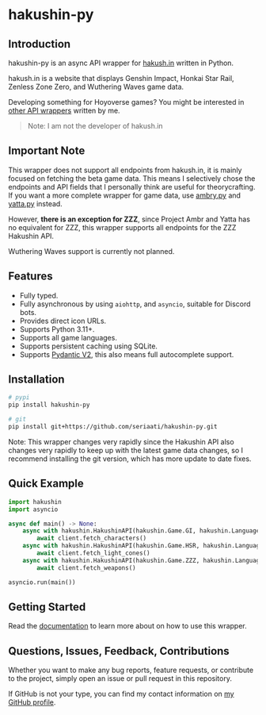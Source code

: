 # hakushin-py

## Introduction

hakushin-py is an async API wrapper for [hakush.in](https://hakush.in/) written in Python.

hakush.in is a website that displays Genshin Impact, Honkai Star Rail, Zenless Zone Zero, and Wuthering Waves game data.

Developing something for Hoyoverse games? You might be interested in [other API wrappers](https://github.com/seriaati#api-wrappers) written by me.

> Note: I am not the developer of hakush.in

## Important Note

This wrapper does not support all endpoints from hakush.in, it is mainly focused on fetching the beta game data. This means I selectively chose the endpoints and API fields that I personally think are useful for theorycrafting. If you want a more complete wrapper for game data, use [ambry.py](https://github.com/seriaati/ambr) and [yatta.py](https://github.com/seriaati/yatta) instead.

However, **there is an exception for ZZZ**, since Project Ambr and Yatta has no equivalent for ZZZ, this wrapper supports all endpoints for the ZZZ Hakushin API.

Wuthering Waves support is currently not planned.

## Features

- Fully typed.
- Fully asynchronous by using `aiohttp`, and `asyncio`, suitable for Discord bots.
- Provides direct icon URLs.
- Supports Python 3.11+.
- Supports all game languages.
- Supports persistent caching using SQLite.
- Supports [Pydantic V2](https://github.com/pydantic/pydantic), this also means full autocomplete support.

## Installation

```bash
# pypi
pip install hakushin-py

# git
pip install git+https://github.com/seriaati/hakushin-py.git
```

Note: This wrapper changes very rapidly since the Hakushin API also changes very rapidly to keep up with the latest game data changes, so I recommend installing the git version, which has more update to date fixes.

## Quick Example

```py
import hakushin
import asyncio

async def main() -> None:
    async with hakushin.HakushinAPI(hakushin.Game.GI, hakushin.Language.EN) as client:
        await client.fetch_characters()
    async with hakushin.HakushinAPI(hakushin.Game.HSR, hakushin.Language.JA) as client:
        await client.fetch_light_cones()
    async with hakushin.HakushinAPI(hakushin.Game.ZZZ, hakushin.Language.KO) as client:
        await client.fetch_weapons()

asyncio.run(main())
```

## Getting Started

Read the [documentation](https://gh.seria.moe/hakushin-py) to learn more about on how to use this wrapper.

## Questions, Issues, Feedback, Contributions

Whether you want to make any bug reports, feature requests, or contribute to the project, simply open an issue or pull request in this repository.

If GitHub is not your type, you can find my contact information on [my GitHub profile](https://github.com/seriaati).
